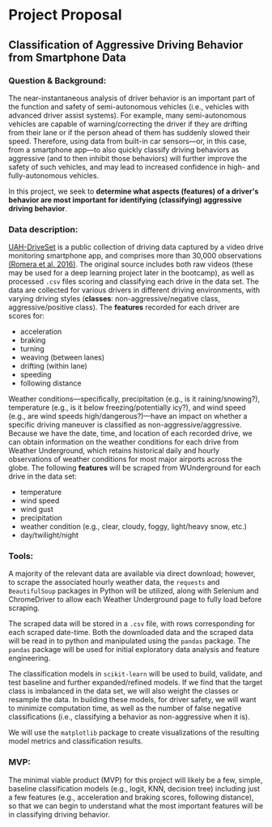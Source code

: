 # Project Proposal
## Classification of Aggressive Driving Behavior from Smartphone Data

### Question & Background:
The near-instantaneous analysis of driver behavior is an important part of the function and safety of semi-autonomous vehicles (i.e., vehicles with advanced driver assist systems). For example, many semi-autonomous vehicles are capable of warning/correcting the driver if they are drifting from their lane or if the person ahead of them has suddenly slowed their speed. Therefore, using data from built-in car sensors&mdash;or, in this case, from a smartphone app&mdash;to also quickly classify driving behaviors as aggressive (and to then inhibit those behaviors) will further improve the safety of such vehicles, and may lead to increased confidence in high- and fully-autonomous vehicles.

In this project, we seek to **determine what aspects (features) of a driver's behavior are most important for identifying (classifying) aggressive driving behavior**.


### Data description:
[UAH-DriveSet](http://www.robesafe.uah.es/personal/eduardo.romera/uah-driveset/) is a public collection of driving data captured by a video drive monitoring smartphone app, and comprises more than 30,000 observations [(Romera et al. 2016)](http://www.robesafe.uah.es/personal/eduardo.romera/pdfs/Romera16itsc.pdf). The original source includes both raw videos (these may be used for a deep learning project later in the bootcamp), as well as processed `.csv` files scoring and classifying each drive in the data set. The data are collected for various drivers in different driving environments, with varying driving styles (**classes**: non-aggressive/negative class, aggressive/positive class). The **features** recorded for each driver are scores for:
- acceleration
- braking
- turning
- weaving (between lanes)
- drifting (within lane)
- speeding
- following distance

Weather conditions&mdash;specifically, precipitation (e.g., is it raining/snowing?), temperature (e.g., is it below freezing/potentially icy?), and wind speed (e.g., are wind speeds high/dangerous?)&mdash;have an impact on whether a specific driving maneuver is classified as non-aggressive/aggressive. Because we have the date, time, and location of each recorded drive, we can obtain information on the weather conditions for each drive from Weather Underground, which retains historical daily and hourly observations of weather conditions for most major airports across the globe. The following **features** will be scraped from WUnderground for each drive in the data set:
- temperature
- wind speed
- wind gust
- precipitation
- weather condition (e.g., clear, cloudy, foggy, light/heavy snow, etc.)
- day/twilight/night


### Tools:
A majority of the relevant data are available via direct download; however, to scrape the associated hourly weather data, the `requests` and `BeautifulSoup` packages in Python will be utilized, along with Selenium and ChromeDriver to allow each Weather Underground page to fully load before scraping.

The scraped data will be stored in a `.csv` file, with rows corresponding for each scraped date-time. Both the downloaded data and the scraped data will be read in to python and manipulated using the `pandas` package. The `pandas` package will be used for initial exploratory data analysis and feature engineering.

The classification models in `scikit-learn` will be used to build, validate, and test baseline and further expanded/refined models. If we find that the target class is imbalanced in the data set, we will also weight the classes or resample the data. In building these models, for driver safety, we will want to minimize computation time, as well as the number of false negative classifications (i.e., classifying a behavior as non-aggressive when it is).

We will use the `matplotlib` package to create visualizations of the resulting model metrics and classification results.


### MVP:

The minimal viable product (MVP) for this project will likely be a few, simple, baseline classification models (e.g., logit, KNN, decision tree) including just a few features (e.g., acceleration and braking scores, following distance), so that we can begin to understand what the most important features will be in classifying driving behavior.

